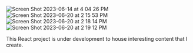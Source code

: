 ![Screen Shot 2023-06-14 at 4 04 26 PM](https://github.com/swapnil1198s/portfolio/assets/46658528/fb771372-50de-4b0a-9120-6df70dcd340a)
![Screen Shot 2023-06-20 at 2 15 53 PM](https://github.com/swapnil1198s/portfolio/assets/46658528/75866ffc-0479-423e-9fea-095835649f02)
![Screen Shot 2023-06-20 at 2 18 14 PM](https://github.com/swapnil1198s/portfolio/assets/46658528/aff96666-51f2-4871-ae42-2804456a383e)
![Screen Shot 2023-06-20 at 2 19 12 PM](https://github.com/swapnil1198s/portfolio/assets/46658528/5bab42e2-7ea0-43a7-8f64-b2a6ff653f3b)

This React project is under development to house interesting content that I create.
